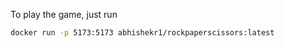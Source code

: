 To play the game, just run 
```bash
docker run -p 5173:5173 abhishekr1/rockpaperscissors:latest
```
